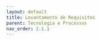 ```yaml
---
layout: default
title: Levantamento de Requisitos 
parent: Tecnologia e Processos
nav_order: 2.1.1
---
```

